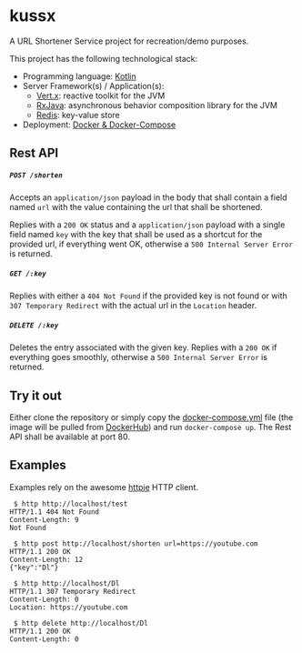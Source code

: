 # kussx
A URL Shortener Service project for recreation/demo purposes.

This project has the following technological stack:
* Programming language: [Kotlin](https://kotlinlang.org)
* Server Framework(s) / Application(s): 
  * [Vert.x](http://vertx.io): reactive toolkit for the JVM 
  * [RxJava](https://github.com/ReactiveX/RxJava): asynchronous behavior composition library for the JVM 
  * [Redis](https://redis.io): key-value store
* Deployment: [Docker & Docker-Compose](https://docker.com)


## Rest API
##### `POST /shorten`
Accepts an `application/json` payload in the body that shall contain a field named `url` 
with the value containing the url that shall be shortened.

Replies with a `200 OK` status and a `application/json` payload with a single field named `key` 
with the key that shall be used as a shortcut for the provided url, if everything went OK, 
otherwise a `500 Internal Server Error` is returned.

##### `GET /:key`
Replies with either a `404 Not Found` if the provided key is not found or with `307 Temporary Redirect` 
with the actual url in the `Location` header. 

##### `DELETE /:key`
Deletes the entry associated with the given key.
Replies with a `200 OK` if everything goes smoothly, otherwise a `500 Internal Server Error` is returned.

## Try it out
Either clone the repository or simply copy the [docker-compose.yml](https://github.com/davidafsilva/kussx/blob/master/docker-compose.yml) file 
(the image will be pulled from [DockerHub](https://hub.docker.com/r/davidafsilva/kussx/)) and run `docker-compose up`.
The Rest API shall be available at port 80.

## Examples
Examples rely on the awesome [httpie](https://httpie.org/) HTTP client.

```shell
 $ http http://localhost/test
HTTP/1.1 404 Not Found
Content-Length: 9
Not Found

 $ http post http://localhost/shorten url=https://youtube.com
HTTP/1.1 200 OK
Content-Length: 12
{"key":"Dl"}

 $ http http://localhost/Dl
HTTP/1.1 307 Temporary Redirect
Content-Length: 0
Location: https://youtube.com

 $ http delete http://localhost/Dl
HTTP/1.1 200 OK
Content-Length: 0
```
